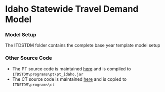 # Idaho Statewide Travel Demand Model

### Model Setup
The ITDSTDM folder contains the complete base year template model setup

### Other Source Code
  - The PT source code is maintained [here](https://github.com/pbsag/pt_idaho) and is compiled to `ITDSTDM\programs\pt\pt_idaho.jar`
  - The CT source code is maintained [here](https://github.com/rickdonnelly/pcvmodr) and is copied to `ITDSTDM\programs\ct`
